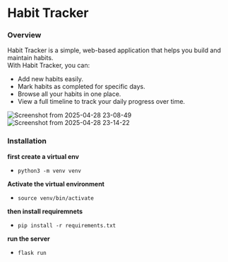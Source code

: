 # Habit Tracker

### Overview
Habit Tracker is a simple, web-based application that helps you build and maintain habits.  
With Habit Tracker, you can:
- Add new habits easily.
- Mark habits as completed for specific days.
- Browse all your habits in one place.
- View a full timeline to track your daily progress over time.

![Screenshot from 2025-04-28 23-08-49](https://github.com/user-attachments/assets/b695996e-0710-48db-80ff-a27d0e255249)
![Screenshot from 2025-04-28 23-14-22](https://github.com/user-attachments/assets/39561131-db28-4387-a4a0-eecfc9829655)

### Installation
**first create a virtual env**

* ```python3 -m venv venv```

 **Activate the virtual environment**
* ```source venv/bin/activate```
  
**then install requiremnets**
  
* ```pip install -r requirements.txt```
  
**run the server**

* ```flask run```
